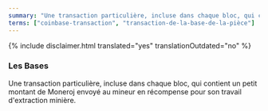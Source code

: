 ```yaml
---
summary: "Une transaction particulière, incluse dans chaque bloc, qui contient un petit montant de Moneroj envoyé au mineur en récompense pour son travail d'extraction minière"
terms: ["coinbase-transaction", "transaction-de-la-base-de-la-pièce"]
---
```


{% include disclaimer.html translated="yes" translationOutdated="no" %}

### Les Bases

Une transaction particulière, incluse dans chaque bloc, qui contient un
petit montant de Moneroj envoyé au mineur en récompense pour son travail
d'extraction minière.
